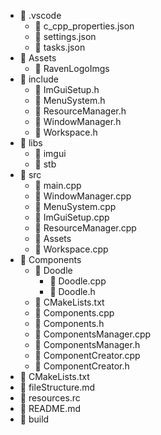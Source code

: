 - 📂 .vscode
  - 📄 c_cpp_properties.json
  - 📄 settings.json
  - 📄 tasks.json
- 📂 Assets
  - 📂 RavenLogoImgs
- 📂 include
  - 📄 ImGuiSetup.h
  - 📄 MenuSystem.h
  - 📄 ResourceManager.h
  - 📄 WindowManager.h
  - 📄 Workspace.h
- 📂 libs
  - 📂 imgui
  - 📂 stb
- 📂 src
  - 📄 main.cpp
  - 📄 WindowManager.cpp
  - 📄 MenuSystem.cpp
  - 📄 ImGuiSetup.cpp
  - 📄 ResourceManager.cpp
  - 📂 Assets
  - 📄 Workspace.cpp
- 📂 Components
  - 📂 Doodle
    - 📄 Doodle.cpp
    - 📄 Doodle.h
  - 📄 CMakeLists.txt
  - 📄 Components.cpp
  - 📄 Components.h
  - 📄 ComponentsManager.cpp
  - 📄 ComponentsManager.h
  - 📄 ComponentCreator.cpp
  - 📄 ComponentCreator.h
- 📄 CMakeLists.txt
- 📄 fileStructure.md
- 📄 resources.rc
- 📄 README.md
- 📂 build